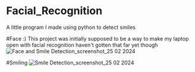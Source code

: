 # Facial_Recognition
A little program I made using python to detect smiles 

#Face :)
This project was initially supposed to be a way to make my laptop open with facial recognition haven't gotten that far yet though
![Face and Smile Detection_screenshot_25 02 2024](https://github.com/zmcclendon1/Facial_Recognition/assets/122585173/d8606ed3-6818-4fff-81d5-d0693bb48016)



#Smiling
![ Smile Detection_screenshot_25 02 2024](https://github.com/zmcclendon1/Facial_Recognition/assets/122585173/f7c49240-d221-4b5a-9da4-51ce9e05dbe2)
